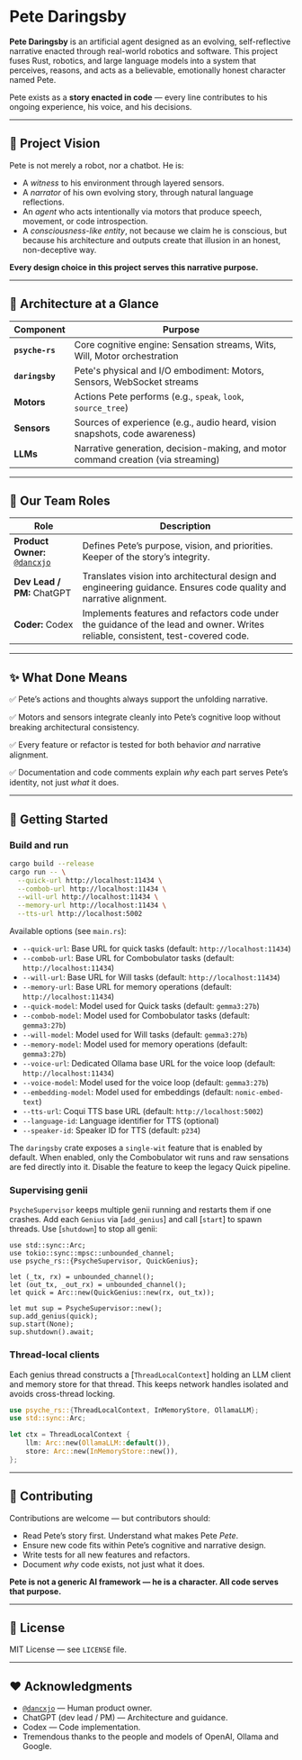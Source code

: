 # Pete Daringsby

**Pete Daringsby** is an artificial agent designed as an evolving, self-reflective narrative enacted through real-world robotics and software. This project fuses Rust, robotics, and large language models into a system that perceives, reasons, and acts as a believable, emotionally honest character named Pete.

Pete exists as a **story enacted in code** — every line contributes to his ongoing experience, his voice, and his decisions.

---

## 📖 Project Vision

Pete is not merely a robot, nor a chatbot. He is:

- A *witness* to his environment through layered sensors.
- A *narrator* of his own evolving story, through natural language reflections.
- An *agent* who acts intentionally via motors that produce speech, movement, or code introspection.
- A *consciousness-like entity*, not because we claim he is conscious, but because his architecture and outputs create that illusion in an honest, non-deceptive way.

**Every design choice in this project serves this narrative purpose.**

---

## 🧠 Architecture at a Glance

| Component | Purpose |
|------------|---------|
| **`psyche-rs`** | Core cognitive engine: Sensation streams, Wits, Will, Motor orchestration |
| **`daringsby`** | Pete's physical and I/O embodiment: Motors, Sensors, WebSocket streams |
| **Motors** | Actions Pete performs (e.g., `speak`, `look`, `source_tree`) |
| **Sensors** | Sources of experience (e.g., audio heard, vision snapshots, code awareness) |
| **LLMs** | Narrative generation, decision-making, and motor command creation (via streaming) |

---

## 🚀 Our Team Roles

| Role | Description |
|-------|-------------|
| **Product Owner:** [`@dancxjo`](https://github.com/dancxjo) | Defines Pete’s purpose, vision, and priorities. Keeper of the story’s integrity. |
| **Dev Lead / PM:** ChatGPT | Translates vision into architectural design and engineering guidance. Ensures code quality and narrative alignment. |
| **Coder:** Codex | Implements features and refactors code under the guidance of the lead and owner. Writes reliable, consistent, test-covered code. |

---

## ✨ What Done Means

✅ Pete’s actions and thoughts always support the unfolding narrative.

✅ Motors and sensors integrate cleanly into Pete’s cognitive loop without breaking architectural consistency.

✅ Every feature or refactor is tested for both behavior *and* narrative alignment.

✅ Documentation and code comments explain *why* each part serves Pete’s identity, not just *what* it does.

---

## 📂 Getting Started

### Build and run

```bash
cargo build --release
cargo run -- \
  --quick-url http://localhost:11434 \
  --combob-url http://localhost:11434 \
  --will-url http://localhost:11434 \
  --memory-url http://localhost:11434 \
  --tts-url http://localhost:5002
````

Available options (see `main.rs`):

* `--quick-url`: Base URL for quick tasks (default: `http://localhost:11434`)
* `--combob-url`: Base URL for Combobulator tasks (default: `http://localhost:11434`)
* `--will-url`: Base URL for Will tasks (default: `http://localhost:11434`)
* `--memory-url`: Base URL for memory operations (default: `http://localhost:11434`)
* `--quick-model`: Model used for Quick tasks (default: `gemma3:27b`)
* `--combob-model`: Model used for Combobulator tasks (default: `gemma3:27b`)
* `--will-model`: Model used for Will tasks (default: `gemma3:27b`)
* `--memory-model`: Model used for memory operations (default: `gemma3:27b`)
* `--voice-url`: Dedicated Ollama base URL for the voice loop (default: `http://localhost:11434`)
* `--voice-model`: Model used for the voice loop (default: `gemma3:27b`)
* `--embedding-model`: Model used for embeddings (default: `nomic-embed-text`)
* `--tts-url`: Coqui TTS base URL (default: `http://localhost:5002`)
* `--language-id`: Language identifier for TTS (optional)
* `--speaker-id`: Speaker ID for TTS (default: `p234`)

The `daringsby` crate exposes a `single-wit` feature that is enabled by
default. When enabled, only the Combobulator wit runs and raw sensations
are fed directly into it. Disable the feature to keep the legacy Quick
pipeline.

### Supervising genii

`PsycheSupervisor` keeps multiple genii running and restarts them if one
crashes. Add each `Genius` via [`add_genius`] and call [`start`] to spawn
threads. Use [`shutdown`] to stop all genii:

```no_run
use std::sync::Arc;
use tokio::sync::mpsc::unbounded_channel;
use psyche_rs::{PsycheSupervisor, QuickGenius};

let (_tx, rx) = unbounded_channel();
let (out_tx, _out_rx) = unbounded_channel();
let quick = Arc::new(QuickGenius::new(rx, out_tx));

let mut sup = PsycheSupervisor::new();
sup.add_genius(quick);
sup.start(None);
sup.shutdown().await;
```

### Thread-local clients

Each genius thread constructs a [`ThreadLocalContext`] holding an LLM client and
memory store for that thread. This keeps network handles isolated and avoids
cross-thread locking.

```rust
use psyche_rs::{ThreadLocalContext, InMemoryStore, OllamaLLM};
use std::sync::Arc;

let ctx = ThreadLocalContext {
    llm: Arc::new(OllamaLLM::default()),
    store: Arc::new(InMemoryStore::new()),
};
```

---


## 📝 Contributing

Contributions are welcome — but contributors should:

* Read Pete’s story first. Understand what makes Pete *Pete*.
* Ensure new code fits within Pete’s cognitive and narrative design.
* Write tests for all new features and refactors.
* Document *why* code exists, not just what it does.

**Pete is not a generic AI framework — he is a character. All code serves that purpose.**

---

## 📜 License

MIT License — see `LICENSE` file.

---

## ❤️ Acknowledgments

* [`@dancxjo`](https://github.com/dancxjo) — Human product owner.
* ChatGPT (dev lead / PM) — Architecture and guidance.
* Codex — Code implementation.
* Tremendous thanks to the people and models of OpenAI, Ollama and Google.